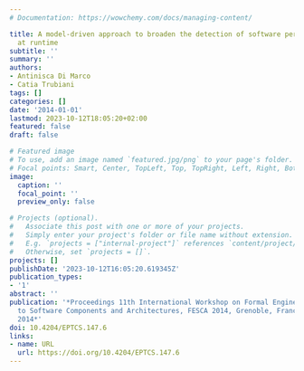 ```yaml
---
# Documentation: https://wowchemy.com/docs/managing-content/

title: A model-driven approach to broaden the detection of software performance antipatterns
  at runtime
subtitle: ''
summary: ''
authors:
- Antinisca Di Marco
- Catia Trubiani
tags: []
categories: []
date: '2014-01-01'
lastmod: 2023-10-12T18:05:20+02:00
featured: false
draft: false

# Featured image
# To use, add an image named `featured.jpg/png` to your page's folder.
# Focal points: Smart, Center, TopLeft, Top, TopRight, Left, Right, BottomLeft, Bottom, BottomRight.
image:
  caption: ''
  focal_point: ''
  preview_only: false

# Projects (optional).
#   Associate this post with one or more of your projects.
#   Simply enter your project's folder or file name without extension.
#   E.g. `projects = ["internal-project"]` references `content/project/deep-learning/index.md`.
#   Otherwise, set `projects = []`.
projects: []
publishDate: '2023-10-12T16:05:20.619345Z'
publication_types:
- '1'
abstract: ''
publication: '*Proceedings 11th International Workshop on Formal Engineering approaches
  to Software Components and Architectures, FESCA 2014, Grenoble, France, 12th April
  2014*'
doi: 10.4204/EPTCS.147.6
links:
- name: URL
  url: https://doi.org/10.4204/EPTCS.147.6
---
```

